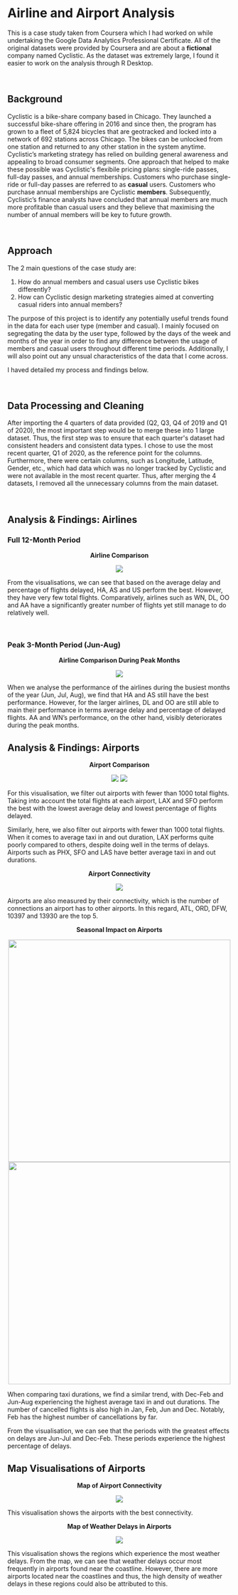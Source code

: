 # Airline and Airport Analysis

This is a case study taken from Coursera which I had worked on while undertaking the Google Data Analytics Professional Certificate. All of the original datasets were provided by Coursera and are about a **fictional** company named Cyclistic. As the dataset was extremely large, I found it easier to work on the analysis through R Desktop.

<br/>

## Background

Cyclistic is a bike-share company based in Chicago. They launched a successful bike-share offering in 2016 and since then, the program has grown to a fleet of 5,824 bicycles that are geotracked and locked into a network of 692 stations across Chicago. The bikes can be unlocked from one station and returned to any other station in the system anytime. Cyclistic’s marketing strategy has relied on building general awareness and appealing to broad consumer segments. One approach that helped to make these possible was Cyclistic's flexibile pricing plans: single-ride passes, full-day passes, and annual memberships. Customers who purchase single-ride or full-day passes are referred to as **casual** users. Customers who purchase annual memberships are Cyclistic **members**. Subsequently, Cyclistic’s finance analysts have concluded that annual members are much more profitable than casual users and they believe that maximising the number of annual members will be key to future growth.

<br/>

## Approach

The 2 main questions of the case study are: 

1. How do annual members and casual users use Cyclistic bikes differently?
2. How can Cyclistic design marketing strategies aimed at converting casual riders into annual members?

The purpose of this project is to identify any potentially useful trends found in the data for each user type (member and casual). I mainly focused on segregating the data by the user type, followed by the days of the week and months of the year in order to find any difference between the usage of members and casual users throughout different time periods. Additionally, I will also point out any unsual characteristics of the data that I come across.

I haved detailed my process and findings below.

<br/>

## Data Processing and Cleaning

After importing the 4 quarters of data provided (Q2, Q3, Q4 of 2019 and Q1 of 2020), the most important step would be to merge these into 1 large dataset. Thus, the first step was to ensure that each quarter's dataset had consistent headers and consistent data types. I chose to use the most recent quarter, Q1 of 2020, as the reference point for the columns. Furthermore, there were certain columns, such as Longitude, Latitude, Gender, etc., which had data which was no longer tracked by Cyclistic and were not available in the most recent quarter. Thus, after merging the 4 datasets, I removed all the unnecessary columns from the main dataset.

<br/>

## Analysis & Findings: Airlines

### Full 12-Month Period

<p align="center"> <b>
Airline Comparison
</b> </p>

<p align="center">
<img src="Images/Airline%20Comparison%20(Scatter).PNG">
</p>

From the visualisations, we can see that based on the average delay and percentage of flights delayed, HA, AS and US perform the best. However, they have very few total flights. Comparatively, airlines such as WN, DL, OO and AA have a significantly greater number of flights yet still manage to do relatively well.

<br/>

### Peak 3-Month Period (Jun-Aug)

<p align="center"> <b>
Airline Comparison During Peak Months
</b> </p>

<p align="center">
<img src="Images/Airline%20Comparison%20(Peak)%20(Scatter).PNG">
</p>

When we analyse the performance of the airlines during the busiest months of the year (Jun, Jul, Aug), we find that HA and AS still have the best performance. However, for the larger airlines, DL and OO are still able to main their performance in terms average delay and percentage of delayed flights. AA and WN’s performance, on the other hand, visibly deteriorates during the peak months.

## Analysis & Findings: Airports

<p align="center"> <b>
Airport Comparison
</b> </p>

<p align="center">
<img src="Images/Airport%20Comparison%201.PNG">
<img src="Images/Airport%20Comparison%202.PNG">
</p>

For this visualisation, we filter out airports with fewer than 1000 total flights. Taking into account the total flights at each airport, LAX and SFO perform the best with the lowest average delay and lowest percentage of flights delayed. 

Similarly, here, we also filter out airports with fewer than 1000 total flights. When it comes to average taxi in and out duration, LAX performs quite poorly compared to others, despite doing well in the terms of delays. Airports such as PHX, SFO and LAS have better average taxi in and out durations.

<p align="center"> <b>
Airport Connectivity
</b> </p>

<p align="center">
<img src="Images/Airport%20%20Connectivity.PNG">
</p>

Airports are also measured by their connectivity, which is the number of connections an airport has to other airports. In this regard, ATL, ORD, DFW, 10397 and 13930 are the top 5.

<p align="center"> <b>
Seasonal Impact on Airports
</b> </p>

<p align="center">
<img src="Images/Seasonal%20Effect%20on%20Airport%20Performance.PNG" width="500">
<img src="Images/Seasonal%20Effect%20on%20Types%20of%20Delay.PNG" width="500">
</p>

When comparing taxi durations, we find a similar trend, with Dec-Feb and Jun-Aug experiencing the highest average taxi in and out durations. The number of cancelled flights is also high in Jan, Feb, Jun and Dec. Notably, Feb has the highest number of cancellations by far.

From the visualisation, we can see that the periods with the greatest effects on delays are Jun-Jul and Dec-Feb. These periods experience the highest percentage of delays.

## Map Visualisations of Airports

<p align="center"> <b>
Map of Airport Connectivity
</b> </p>

<p align="center">
<img src="Images/Map%20of%20Airport%20Connectivity.PNG">
</p>

This visualisation shows the airports with the best connectivity.

<p align="center"> <b>
Map of Weather Delays in Airports
</b> </p>

<p align="center">
<img src="Images/Map%20of%20Weather%20Delays.PNG">
</p>

This visualisation shows the regions which experience the most weather delays. From the map, we can see that weather delays occur most frequently in airports found near the coastline. However, there are more airports located near the coastlines and thus, the high density of weather delays in these regions could also be attributed to this.
